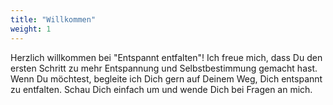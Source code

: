 ```yaml
---
title: "Willkommen"
weight: 1
---
```


Herzlich willkommen bei "Entspannt entfalten"! Ich freue mich, dass Du den ersten Schritt zu mehr Entspannung und Selbstbestimmung gemacht hast. Wenn Du möchtest, begleite ich Dich gern auf Deinem Weg, Dich entspannt zu entfalten. Schau Dich einfach um und wende Dich bei Fragen an mich. 